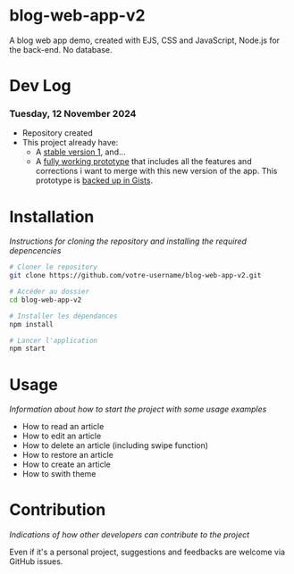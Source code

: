 # blog-web-app-v2
A blog web app demo, created with EJS, CSS and JavaScript, Node.js for the back-end. No database.

# Dev Log
### Tuesday, 12 November 2024
- Repository created
- This project already have:
  - A [stable version 1](https://github.com/nicolasmbronner/blog-web-app-v1), and...
  - A [fully working prototype](https://codepen.io/Nanodatron/full/jOjgQjz) that includes all the features and corrections i want to merge with this new version of the app. This prototype is [backed up in Gists](https://gist.github.com/nicolasmbronner/e1abbf81c57f2ece4edca7567db6195a).

# Installation
*Instructions for cloning the repository and installing the required depencencies*

```bash
# Cloner le repository
git clone https://github.com/votre-username/blog-web-app-v2.git

# Accéder au dossier
cd blog-web-app-v2

# Installer les dépendances
npm install

# Lancer l'application
npm start
```

# Usage
*Information about how to start the project with some usage examples*

- How to read an article
- How to edit an article
- How to delete an article (including swipe function)
- How to restore an article
- How to create an article
- How to swith theme

# Contribution
*Indications of how other developers can contribute to the project*

Even if it's a personal project, suggestions and feedbacks are welcome via GitHub issues.


